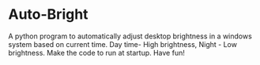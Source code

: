 # Auto-Bright
A python program to automatically adjust desktop brightness in a windows system based on current time.
Day time- High brightness, Night - Low brightness.
Make the code to run at startup.
Have fun!
